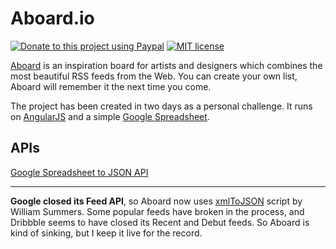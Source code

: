 # Aboard.io

[![Donate to this project using Paypal](https://img.shields.io/badge/donate-paypal-blue.svg?style=flat-square)](https://www.paypal.com/cgi-bin/webscr?cmd=_donations&business=captain%40aboard%2eio&lc=FR&item_name=aboard%2eio&currency_code=EUR&bn=PP%2dDonationsBF%3abtn_donate_SM%2egif%3aNonHosted)
[![MIT license](https://img.shields.io/badge/license-MIT-yellow.svg?style=flat-square)](https://opensource.org/licenses/MIT)

[Aboard](http://aboard.io) is an inspiration board for artists and designers which combines the most beautiful RSS feeds from the Web. You can create your own list, Aboard will remember it the next time you come.

The project has been created in two days as a personal challenge. It runs on [AngularJS](http://angularjs.org) and a simple [Google Spreadsheet](https://docs.google.com/spreadsheets/d/1QgkAchwwtS8IH9GPBD-LPLY41_okXHGHw7UTFGa-a18).

## APIs

[Google Spreadsheet to JSON API](https://developers.google.com/gdata/samples/spreadsheet_sample)

---

**Google closed its Feed API**, so Aboard now uses [xmlToJSON](https://github.com/metatribal/xmlToJSON) script by William Summers. Some popular feeds have broken in the process, and Dribbble seems to have closed its Recent and Debut feeds. So Aboard is kind of sinking, but I keep it live for the record.
